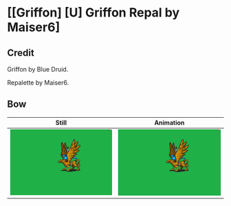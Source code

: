 # [\[Griffon\] \[U\] Griffon Repal by Maiser6]

## Credit

Griffon by Blue Druid.

Repalette by Maiser6.
	
## Bow

| Still | Animation |
| :---: | :-------: |
| ![Bow still](./Bow_000.png) | ![Bow animation](./Bow.gif) |

